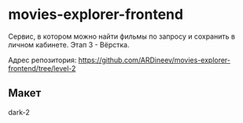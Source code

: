 # movies-explorer-frontend

Сервис, в котором можно найти фильмы по запросу и сохранить в личном кабинете. Этап 3 - Вёрстка.

Адрес репозитория: https://github.com/ARDineev/movies-explorer-frontend/tree/level-2

## Макет

dark-2
